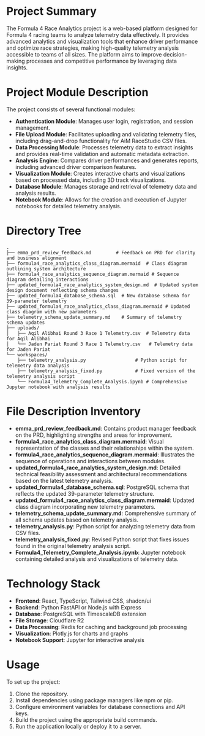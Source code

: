 # Project Summary
The Formula 4 Race Analytics project is a web-based platform designed for Formula 4 racing teams to analyze telemetry data effectively. It provides advanced analytics and visualization tools that enhance driver performance and optimize race strategies, making high-quality telemetry analysis accessible to teams of all sizes. The platform aims to improve decision-making processes and competitive performance by leveraging data insights.

# Project Module Description
The project consists of several functional modules:
- **Authentication Module**: Manages user login, registration, and session management.
- **File Upload Module**: Facilitates uploading and validating telemetry files, including drag-and-drop functionality for AiM RaceStudio CSV files.
- **Data Processing Module**: Processes telemetry data to extract insights and provides real-time validation and automatic metadata extraction.
- **Analysis Engine**: Compares driver performances and generates reports, including advanced driver comparison features.
- **Visualization Module**: Creates interactive charts and visualizations based on processed data, including 3D track visualizations.
- **Database Module**: Manages storage and retrieval of telemetry data and analysis results.
- **Notebook Module**: Allows for the creation and execution of Jupyter notebooks for detailed telemetry analysis.

# Directory Tree
```
.
├── emma_prd_review_feedback.md         # Feedback on PRD for clarity and business alignment
├── formula4_race_analytics_class_diagram.mermaid  # Class diagram outlining system architecture
├── formula4_race_analytics_sequence_diagram.mermaid # Sequence diagram detailing interactions
├── updated_formula4_race_analytics_system_design.md  # Updated system design document reflecting schema changes
├── updated_formula4_database_schema.sql  # New database schema for 39-parameter telemetry
├── updated_formula4_race_analytics_class_diagram.mermaid # Updated class diagram with new parameters
├── telemetry_schema_update_summary.md    # Summary of telemetry schema updates
├── uploads/
│   ├── Aqil Alibhai Round 3 Race 1 Telemetry.csv  # Telemetry data for Aqil Alibhai
│   └── Jaden Pariat Round 3 Race 1 Telemetry.csv   # Telemetry data for Jaden Pariat
└── workspaces/
    ├── telemetry_analysis.py                  # Python script for telemetry data analysis
    ├── telemetry_analysis_fixed.py            # Fixed version of the telemetry analysis script
    └── Formula4_Telemetry_Complete_Analysis.ipynb # Comprehensive Jupyter notebook with analysis results
```

# File Description Inventory
- **emma_prd_review_feedback.md**: Contains product manager feedback on the PRD, highlighting strengths and areas for improvement.
- **formula4_race_analytics_class_diagram.mermaid**: Visual representation of the classes and their relationships within the system.
- **formula4_race_analytics_sequence_diagram.mermaid**: Illustrates the sequence of operations and interactions between modules.
- **updated_formula4_race_analytics_system_design.md**: Detailed technical feasibility assessment and architectural recommendations based on the latest telemetry analysis.
- **updated_formula4_database_schema.sql**: PostgreSQL schema that reflects the updated 39-parameter telemetry structure.
- **updated_formula4_race_analytics_class_diagram.mermaid**: Updated class diagram incorporating new telemetry parameters.
- **telemetry_schema_update_summary.md**: Comprehensive summary of all schema updates based on telemetry analysis.
- **telemetry_analysis.py**: Python script for analyzing telemetry data from CSV files.
- **telemetry_analysis_fixed.py**: Revised Python script that fixes issues found in the original telemetry analysis script.
- **Formula4_Telemetry_Complete_Analysis.ipynb**: Jupyter notebook containing detailed analysis and visualizations of telemetry data.

# Technology Stack
- **Frontend**: React, TypeScript, Tailwind CSS, shadcn/ui
- **Backend**: Python FastAPI or Node.js with Express
- **Database**: PostgreSQL with TimescaleDB extension
- **File Storage**: Cloudflare R2
- **Data Processing**: Redis for caching and background job processing
- **Visualization**: Plotly.js for charts and graphs
- **Notebook Support**: Jupyter for interactive analysis

# Usage
To set up the project:
1. Clone the repository.
2. Install dependencies using package managers like npm or pip.
3. Configure environment variables for database connections and API keys.
4. Build the project using the appropriate build commands.
5. Run the application locally or deploy it to a server.
